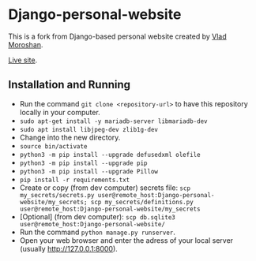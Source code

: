 # Django-personal-website

This is a fork from Django-based personal website created by [Vlad Moroshan](https://github.com/vladislavalerievich/Django-personal-website).

[Live site](https://qinn.es).

## Installation and Running

* Run the command `git clone <repository-url>` to have this repository locally in your computer.
* `sudo apt-get install -y mariadb-server libmariadb-dev`
* `sudo apt install libjpeg-dev zlib1g-dev`
* Change into the new directory.
* `source bin/activate`
* `python3 -m pip install --upgrade defusedxml olefile`
* `python3 -m pip install --upgrade pip`
* `python3 -m pip install --upgrade Pillow`
* `pip install -r requirements.txt`
* Create or copy (from dev computer) secrets file: `scp my_secrets/secrets.py user@remote_host:Django-personal-website/my_secrets; scp my_secrets/definitions.py user@remote_host:Django-personal-website/my_secrets`
* [Optional] (from dev computer): `scp db.sqlite3 user@remote_host:Django-personal-website/`
* Run the command `python manage.py runserver`.
* Open your web browser and enter the adress of your local server (usually http://127.0.0.1:8000).
